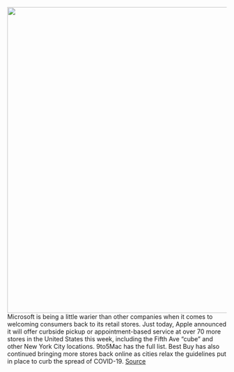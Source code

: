 <img src='https://cdn.vox-cdn.com/thumbor/O9frXOPj74SsUciuBKPX2-faXW0=/0x0:3500x2333/1200x800/filters:focal(1470x887:2030x1447)/cdn.vox-cdn.com/uploads/chorus_image/image/66942959/1207526969.jpg.0.jpg' width='700px' /><br/>
Microsoft is being a little warier than other companies when it comes to welcoming consumers back to its retail stores. Just today, Apple announced it will offer curbside pickup or appointment-based service at over 70 more stores in the United States this week, including the Fifth Ave “cube” and other New York City locations. 9to5Mac has the full list. Best Buy has also continued bringing more stores back online as cities relax the guidelines put in place to curb the spread of COVID-19.
<a href='https://www.theverge.com/2020/6/16/21293384/microsoft-store-closed-june-2020-update'> Source <a/>